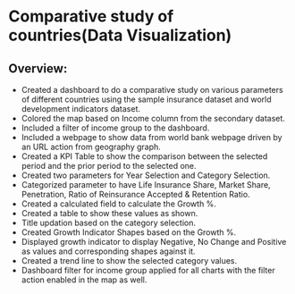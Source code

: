# Comparative study of countries(Data Visualization)
## Overview:
* Created a dashboard to do a comparative study on various parameters of different countries using the sample insurance dataset and world development indicators dataset.
* Colored the map based on Income column from the secondary dataset.
* Included a filter of income group to the dashboard.
* Included a webpage to show data from world bank webpage driven by an URL action from geography graph.
* Created a KPI Table to show the comparison between the selected period and the prior period to the selected one.
* Created two parameters for Year Selection and Category Selection.
* Categorized parameter to have Life Insurance Share, Market Share, Penetration, Ratio of Reinsurance Accepted & Retention Ratio.
* Created a calculated field to calculate the Growth %.
* Created a table to show these values as shown.
* Title updation based on the category selection.
* Created Growth Indicator Shapes based on the Growth %.
* Displayed growth indicator to display Negative, No Change and Positive as values and corresponding shapes against it.
* Created a trend line to show the selected category values.
* Dashboard filter for income group applied for all charts with the filter action enabled in the map as well.
